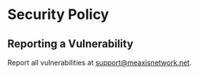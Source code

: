 # Security Policy

## Reporting a Vulnerability
Report all vulnerabilities at support@meaxisnetwork.net.
